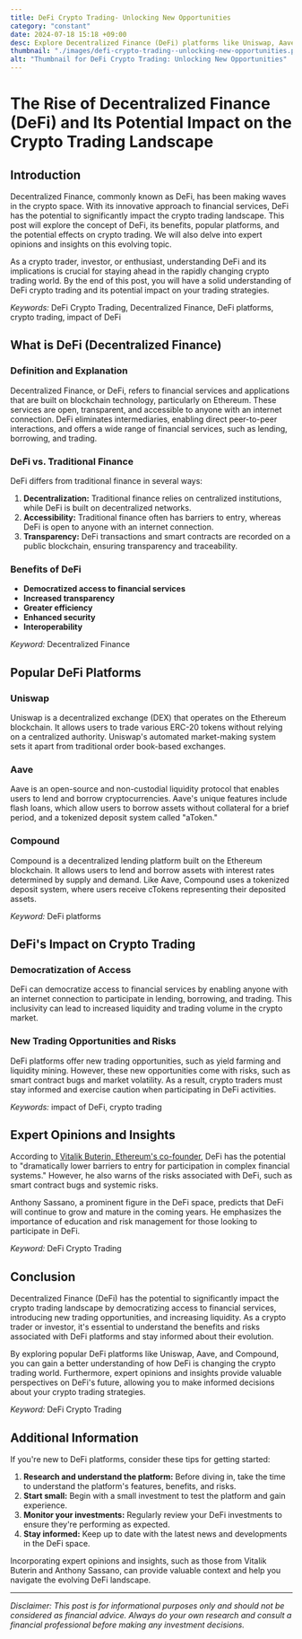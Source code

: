 ```yaml
---
title: DeFi Crypto Trading- Unlocking New Opportunities
category: "constant"
date: 2024-07-18 15:18 +09:00
desc: Explore Decentralized Finance (DeFi) platforms like Uniswap, Aave, Compound, and their impact on crypto trading. Gain expert insights and stay informed.
thumbnail: "./images/defi-crypto-trading--unlocking-new-opportunities.png"
alt: "Thumbnail for DeFi Crypto Trading: Unlocking New Opportunities"
---
```


# The Rise of Decentralized Finance (DeFi) and Its Potential Impact on the Crypto Trading Landscape

## Introduction

Decentralized Finance, commonly known as DeFi, has been making waves in the crypto space. With its innovative approach to financial services, DeFi has the potential to significantly impact the crypto trading landscape. This post will explore the concept of DeFi, its benefits, popular platforms, and the potential effects on crypto trading. We will also delve into expert opinions and insights on this evolving topic.

As a crypto trader, investor, or enthusiast, understanding DeFi and its implications is crucial for staying ahead in the rapidly changing crypto trading world. By the end of this post, you will have a solid understanding of DeFi crypto trading and its potential impact on your trading strategies.

_Keywords:_ DeFi Crypto Trading, Decentralized Finance, DeFi platforms, crypto trading, impact of DeFi

## What is DeFi (Decentralized Finance)

### Definition and Explanation

Decentralized Finance, or DeFi, refers to financial services and applications that are built on blockchain technology, particularly on Ethereum. These services are open, transparent, and accessible to anyone with an internet connection. DeFi eliminates intermediaries, enabling direct peer-to-peer interactions, and offers a wide range of financial services, such as lending, borrowing, and trading.

### DeFi vs. Traditional Finance

DeFi differs from traditional finance in several ways:

1. **Decentralization:** Traditional finance relies on centralized institutions, while DeFi is built on decentralized networks.
2. **Accessibility:** Traditional finance often has barriers to entry, whereas DeFi is open to anyone with an internet connection.
3. **Transparency:** DeFi transactions and smart contracts are recorded on a public blockchain, ensuring transparency and traceability.

### Benefits of DeFi

* **Democratized access to financial services**
* **Increased transparency**
* **Greater efficiency**
* **Enhanced security**
* **Interoperability**

_Keyword:_ Decentralized Finance

## Popular DeFi Platforms

### Uniswap

Uniswap is a decentralized exchange (DEX) that operates on the Ethereum blockchain. It allows users to trade various ERC-20 tokens without relying on a centralized authority. Uniswap's automated market-making system sets it apart from traditional order book-based exchanges.

### Aave

Aave is an open-source and non-custodial liquidity protocol that enables users to lend and borrow cryptocurrencies. Aave's unique features include flash loans, which allow users to borrow assets without collateral for a brief period, and a tokenized deposit system called "aToken."

### Compound

Compound is a decentralized lending platform built on the Ethereum blockchain. It allows users to lend and borrow assets with interest rates determined by supply and demand. Like Aave, Compound uses a tokenized deposit system, where users receive cTokens representing their deposited assets.

_Keyword:_ DeFi platforms

## DeFi's Impact on Crypto Trading

### Democratization of Access

DeFi can democratize access to financial services by enabling anyone with an internet connection to participate in lending, borrowing, and trading. This inclusivity can lead to increased liquidity and trading volume in the crypto market.

### New Trading Opportunities and Risks

DeFi platforms offer new trading opportunities, such as yield farming and liquidity mining. However, these new opportunities come with risks, such as smart contract bugs and market volatility. As a result, crypto traders must stay informed and exercise caution when participating in DeFi activities.

_Keywords:_ impact of DeFi, crypto trading

## Expert Opinions and Insights

According to [Vitalik Buterin, Ethereum's co-founder](https://vitalik.ca/general/2021/04/07/visions.html), DeFi has the potential to "dramatically lower barriers to entry for participation in complex financial systems." However, he also warns of the risks associated with DeFi, such as smart contract bugs and systemic risks.

Anthony Sassano, a prominent figure in the DeFi space, predicts that DeFi will continue to grow and mature in the coming years. He emphasizes the importance of education and risk management for those looking to participate in DeFi.

_Keyword:_ DeFi Crypto Trading

## Conclusion

Decentralized Finance (DeFi) has the potential to significantly impact the crypto trading landscape by democratizing access to financial services, introducing new trading opportunities, and increasing liquidity. As a crypto trader or investor, it's essential to understand the benefits and risks associated with DeFi platforms and stay informed about their evolution.

By exploring popular DeFi platforms like Uniswap, Aave, and Compound, you can gain a better understanding of how DeFi is changing the crypto trading world. Furthermore, expert opinions and insights provide valuable perspectives on DeFi's future, allowing you to make informed decisions about your crypto trading strategies.

_Keyword:_ DeFi Crypto Trading

## Additional Information

If you're new to DeFi platforms, consider these tips for getting started:

1. **Research and understand the platform:** Before diving in, take the time to understand the platform's features, benefits, and risks.
2. **Start small:** Begin with a small investment to test the platform and gain experience.
3. **Monitor your investments:** Regularly review your DeFi investments to ensure they're performing as expected.
4. **Stay informed:** Keep up to date with the latest news and developments in the DeFi space.

Incorporating expert opinions and insights, such as those from Vitalik Buterin and Anthony Sassano, can provide valuable context and help you navigate the evolving DeFi landscape.

---

*_Disclaimer: This post is for informational purposes only and should not be considered as financial advice. Always do your own research and consult a financial professional before making any investment decisions._*